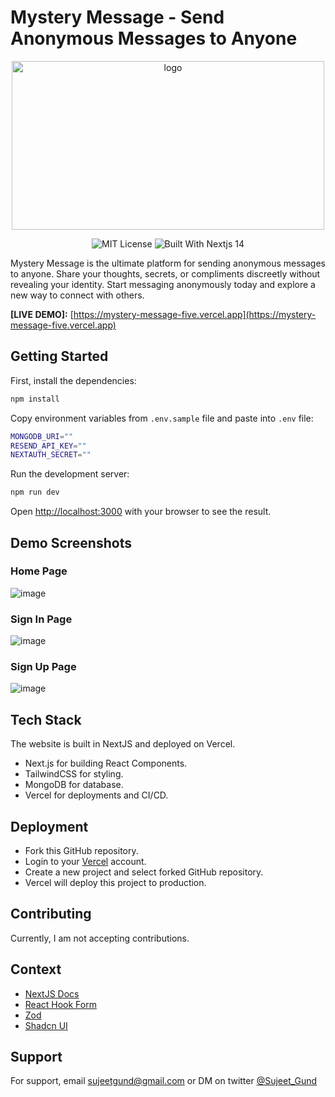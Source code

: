 
# Mystery Message - Send Anonymous Messages to Anyone

<p align="center">
<img src="https://github.com/sujeetgund/mystery-message/assets/63530146/19f4ba73-2d87-49c3-99b4-848aea191d77" alt="logo" width="500" height="270" />
</p>

<p align="center">
  <img src="https://img.shields.io/badge/License-MIT-green.svg" alt="MIT License" />
  <img src="https://img.shields.io/badge/Built_With-Nextjs_14-black" alt="Built With Nextjs 14" />
</p>



Mystery Message is the ultimate platform for sending anonymous messages to anyone. Share your thoughts, secrets, or compliments discreetly without revealing your identity. Start messaging anonymously today and explore a new way to connect with others.

**[LIVE DEMO]:** [https://mystery-message-five.vercel.app](https://mystery-message-five.vercel.app)

## Getting Started

First, install the dependencies:

```bash
npm install
```

Copy environment variables from `.env.sample` file and paste into `.env` file:

```bash
MONGODB_URI=""
RESEND_API_KEY=""
NEXTAUTH_SECRET=""
```

Run the development server:

```bash
npm run dev
```

Open [http://localhost:3000](http://localhost:3000) with your browser to see the result.


## Demo Screenshots

### Home Page

![image](https://github.com/sujeetgund/mystery-message/assets/63530146/924f9b33-8bcd-4828-8e87-3d18eabd863d)


### Sign In Page

![image](https://github.com/sujeetgund/mystery-message/assets/63530146/0f313276-e21b-4e2e-975a-f2c353f6780b)


### Sign Up Page
![image](https://github.com/sujeetgund/mystery-message/assets/63530146/b59060c3-f097-4694-be78-967a104ce43a)




## Tech Stack
The website is built in NextJS and deployed on Vercel.

- Next.js for building React Components.
- TailwindCSS for styling.
- MongoDB for database.
- Vercel for deployments and CI/CD.


## Deployment

- Fork this GitHub repository.
- Login to your [Vercel](https://vercel.com) account.
- Create a new project and select forked GitHub repository.
- Vercel will deploy this project to production.

## Contributing

Currently, I am not accepting contributions.


## Context

- [NextJS Docs](https://nextjs.org/docs)
- [React Hook Form](https://react-hook-form.com/)
- [Zod](https://zod.dev/)
- [Shadcn UI](https://ui.shadcn.com/)

## Support

For support, email sujeetgund@gmail.com or DM on twitter [@Sujeet_Gund](https://twitter.com/Sujeet_Gund)
